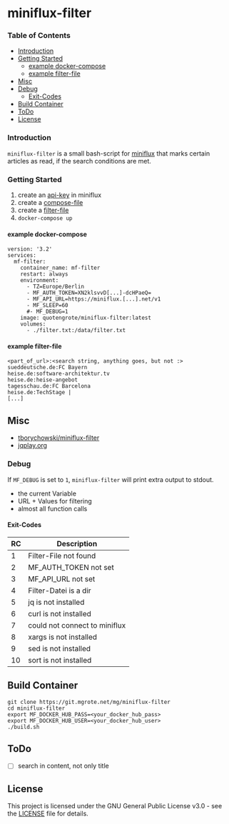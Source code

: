 # miniflux-filter

<!-- TOC titleSize:3 tabSpaces:2 depthFrom:2 depthTo:6 withLinks:1 updateOnSave:1 orderedList:0 skip:0 title:1 charForUnorderedList:* -->
### Table of Contents
* [Introduction](#introduction)
* [Getting Started](#getting-started)
  * [example docker-compose](#example-docker-compose)
  * [example filter-file](#example-filter-file)
* [Misc](#misc)
* [Debug](#debug)
  * [Exit-Codes](#exit-codes)
* [Build Container](#build-container)
* [ToDo](#todo)
* [License](#license)
<!-- /TOC -->

### Introduction
``miniflux-filter`` is a small bash-script for [miniflux](https://miniflux.app) that marks certain articles as read, if the search conditions are met.

### Getting Started
1. create an [api-key](https://miniflux.app/docs/api.html#authentication) in miniflux
2. create a [compose-file](./docker-compose.yml)
3. create a [filter-file](./filter.txt)
4. ````docker-compose up````

#### example docker-compose
```
version: '3.2'
services:
  mf-filter:
    container_name: mf-filter
    restart: always
    environment:
      - TZ=Europe/Berlin
      - MF_AUTH_TOKEN=XN2klsvvD[...]-dcHPaeQ=
      - MF_API_URL=https://miniflux.[...].net/v1
      - MF_SLEEP=60
      #- MF_DEBUG=1
    image: quotengrote/miniflux-filter:latest
    volumes:
      - ./filter.txt:/data/filter.txt

```
#### example filter-file
```
<part_of_url>:<search string, anything goes, but not :>
sueddeutsche.de:FC Bayern
heise.de:software-architektur.tv
heise.de:heise-angebot
tagesschau.de:FC Barcelona
heise.de:TechStage |
[...]
```

## Misc
- [tborychowski/miniflux-filter](https://github.com/tborychowski/miniflux-filter)
- [jqplay.org](https://jqplay.org)

### Debug
If `MF_DEBUG` is set to `1`, `miniflux-filter`  will print extra output to stdout.
- the current Variable
- URL + Values for filtering
- almost all function calls

#### Exit-Codes
| RC | Description |
| -- | -- |
| 1 | Filter-File not found |
| 2 | MF_AUTH_TOKEN not set |
| 3 | MF_API_URL not set |
| 4 | Filter-Datei is a dir |
| 5 | jq is not installed |
| 6 | curl is not installed |
| 7 | could not connect to miniflux |
| 8 | xargs is not installed |
| 9 | sed is not installed |
| 10 | sort is not installed |


## Build Container
```
git clone https://git.mgrote.net/mg/miniflux-filter
cd miniflux-filter
export MF_DOCKER_HUB_PASS=<your_docker_hub_pass>
export MF_DOCKER_HUB_USER=<your_docker_hub_user>
./build.sh
```

## ToDo
- [ ] search in content, not only title

## License
This project is licensed under the GNU General Public License v3.0 - see the [LICENSE](./LICENSE) file for details.
